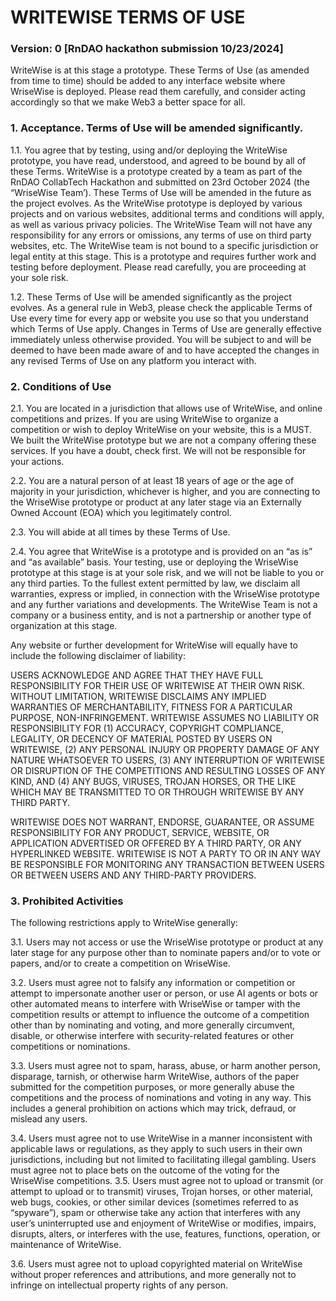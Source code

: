 # WRITEWISE TERMS OF USE 

### Version: 0 [RnDAO hackathon submission 10/23/2024]

WriteWise is at this stage a prototype. These Terms of Use (as amended from time to time) should be added to any interface website where WriseWise is deployed. Please read them carefully, and consider acting accordingly so that we make Web3 a better space for all.

### 1. Acceptance. Terms of Use will be amended significantly.  

1.1. You agree that by testing, using and/or deploying the WriteWise prototype, you have read, understood, and agreed to be bound by all of these Terms. WriteWise is a prototype created by a team as part of the RnDAO CollabTech Hackathon and submitted on 23rd October 2024 (the “WriseWise Team’). These Terms of Use will be amended in the future as the project evolves. As the WriteWise prototype is deployed by various projects and on various websites, additional terms and conditions will apply, as well as various privacy policies. The WriteWise Team will not have any responsibility for any errors or omissions, any terms of use on third party websites, etc. The WriteWise team is not bound to a specific jurisdiction or legal entity at this stage. This is a prototype and requires further work and testing before deployment. Please read carefully, you are proceeding at your sole risk.

1.2. These Terms of Use will be amended significantly as the project evolves. As a general rule in Web3, please check the applicable Terms of Use every time for every app or website you use so that you understand which Terms of Use apply. Changes in Terms of Use are generally effective immediately unless otherwise provided. You will be subject to and will be deemed to have been made aware of and to have accepted the changes in any revised Terms of Use on any platform you interact with. 

### 2. Conditions of Use

2.1. You are located in a jurisdiction that allows use of WriteWise, and online competitions and prizes. If you are using WriteWise to organize a competition or wish to deploy WriteWise on your website, this is a MUST. We built the WriteWise prototype but we are not a company offering these services. If you have a doubt, check first. We will not be responsible for your actions.

2.2. You are a natural person of at least 18 years of age or the age of majority in your jurisdiction, whichever is higher, and you are connecting to the WriseWise prototype or product at any later stage via an Externally Owned Account (EOA) which you legitimately control.

2.3. You will abide at all times by these Terms of Use. 

2.4. You agree that WriteWise is a prototype and is provided on an “as is” and “as available” basis. Your testing, use or deploying the WriseWise prototype at this stage is at your sole risk, and we will not be liable to you or any third parties. To the fullest extent permitted by law, we disclaim all warranties, express or implied, in connection with the WriseWise prototype and any further variations and developments. The WriteWise Team is not a company or a business entity, and is not a partnership or another type of organization at this stage.

Any website or further development for WriteWise will equally have to include the following disclaimer of liability:

USERS ACKNOWLEDGE AND AGREE THAT THEY HAVE FULL RESPONSIBILITY FOR THEIR USE OF WRITEWISE AT THEIR OWN RISK. WITHOUT LIMITATION, WRITEWISE DISCLAIMS ANY IMPLIED WARRANTIES OF MERCHANTABILITY, FITNESS FOR A PARTICULAR PURPOSE, NON-INFRINGEMENT. WRITEWISE ASSUMES NO LIABILITY OR RESPONSIBILITY FOR (1) ACCURACY, COPYRIGHT COMPLIANCE, LEGALITY, OR DECENCY OF MATERIAL POSTED BY USERS ON WRITEWISE, (2) ANY PERSONAL INJURY OR PROPERTY DAMAGE OF ANY NATURE WHATSOEVER TO USERS, (3) ANY INTERRUPTION OF WRITEWISE OR DISRUPTION OF THE COMPETITIONS AND RESULTING LOSSES OF ANY KIND, AND (4) ANY BUGS, VIRUSES, TROJAN HORSES, OR THE LIKE WHICH MAY BE TRANSMITTED TO OR THROUGH WRITEWISE BY ANY THIRD PARTY. 

WRITEWISE DOES NOT WARRANT, ENDORSE, GUARANTEE, OR ASSUME RESPONSIBILITY FOR ANY PRODUCT, SERVICE, WEBSITE, OR APPLICATION ADVERTISED OR OFFERED BY A THIRD PARTY, OR ANY HYPERLINKED WEBSITE. WRITEWISE IS NOT A PARTY TO OR IN ANY WAY BE RESPONSIBLE FOR MONITORING ANY TRANSACTION BETWEEN USERS OR BETWEEN USERS AND ANY THIRD-PARTY PROVIDERS.

### 3. Prohibited Activities
   
The following restrictions apply to WriteWise generally:

3.1. Users may not access or use the WriseWise prototype or product at any later stage for any purpose other than to nominate papers and/or to vote or papers, and/or to create a competition on WriseWise. 

3.2. Users must agree not to falsify any information or competition or attempt to impersonate another user or person, or use AI agents or bots or other automated means to interfere with WriseWise or tamper with the competition results or attempt to influence the outcome of a competition other than by nominating and voting, and more generally circumvent, disable, or otherwise interfere with security-related features or other competitions or nominations.

3.3. Users must agree not to spam, harass, abuse, or harm another person, disparage, tarnish, or otherwise harm WriteWise, authors of the paper submitted for the competition purposes, or more generally abuse the competitions and the process of nominations and voting in any way. This includes a general prohibition on actions which may trick, defraud, or mislead any users.

3.4. Users must agree not to use WriteWise in a manner inconsistent with applicable laws or regulations, as they apply to such users in their own jurisdictions, including but not limited to facilitating illegal gambling. Users must agree not to place bets on the outcome of the voting for the WriseWise competitions.
3.5. Users must agree not to upload or transmit (or attempt to upload or to transmit) viruses, Trojan horses, or other material, web bugs, cookies, or other similar devices (sometimes referred to as “spyware”), spam or otherwise take any action that interferes with any user’s uninterrupted use and enjoyment of WriteWise or modifies, impairs, disrupts, alters, or interferes with the use, features, functions, operation, or maintenance of WriteWise.

3.6. Users must agree not to upload copyrighted material on WriteWise without proper references and attributions, and more generally not to infringe on intellectual property rights of any person.



